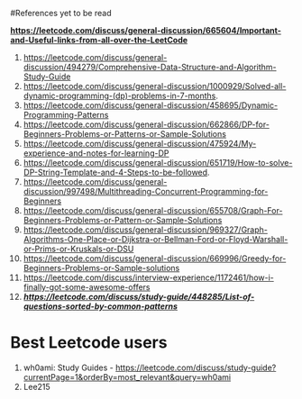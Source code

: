 #References yet to be read

**https://leetcode.com/discuss/general-discussion/665604/Important-and-Useful-links-from-all-over-the-LeetCode**

1. https://leetcode.com/discuss/general-discussion/494279/Comprehensive-Data-Structure-and-Algorithm-Study-Guide
2. https://leetcode.com/discuss/general-discussion/1000929/Solved-all-dynamic-programming-(dp)-problems-in-7-months.
3. https://leetcode.com/discuss/general-discussion/458695/Dynamic-Programming-Patterns
4. https://leetcode.com/discuss/general-discussion/662866/DP-for-Beginners-Problems-or-Patterns-or-Sample-Solutions
5. https://leetcode.com/discuss/general-discussion/475924/My-experience-and-notes-for-learning-DP
6. https://leetcode.com/discuss/general-discussion/651719/How-to-solve-DP-String-Template-and-4-Steps-to-be-followed.
7. https://leetcode.com/discuss/general-discussion/997498/Multithreading-Concurrent-Programming-for-Beginners
8. https://leetcode.com/discuss/general-discussion/655708/Graph-For-Beginners-Problems-or-Pattern-or-Sample-Solutions
9. https://leetcode.com/discuss/general-discussion/969327/Graph-Algorithms-One-Place-or-Dijkstra-or-Bellman-Ford-or-Floyd-Warshall-or-Prims-or-Kruskals-or-DSU
10. https://leetcode.com/discuss/general-discussion/669996/Greedy-for-Beginners-Problems-or-Sample-solutions
11. https://leetcode.com/discuss/interview-experience/1172461/how-i-finally-got-some-awesome-offers
12. ***https://leetcode.com/discuss/study-guide/448285/List-of-questions-sorted-by-common-patterns***
# Best Leetcode users
1. wh0ami: Study Guides - https://leetcode.com/discuss/study-guide?currentPage=1&orderBy=most_relevant&query=wh0ami
2. Lee215